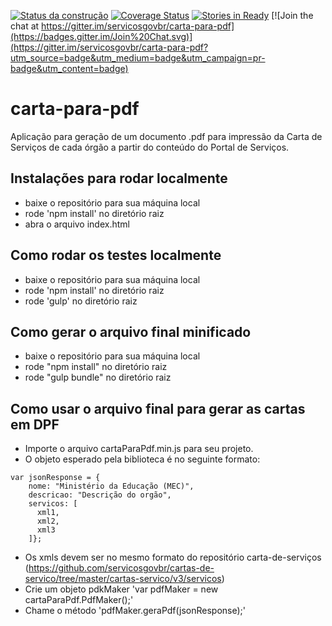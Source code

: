 [![Status da construção](https://snap-ci.com/servicosgovbr/carta-para-pdf/branch/master/build_image)](https://snap-ci.com/servicosgovbr/carta-para-pdf/branch/master)
[![Coverage Status](https://coveralls.io/repos/servicosgovbr/carta-para-pdf/badge.svg?branch=master&service=github)](https://coveralls.io/github/servicosgovbr/carta-para-pdf?branch=master)
[![Stories in Ready](https://badge.waffle.io/servicosgovbr/carta-para-pdf.png?label=ready&title=Ready)](https://waffle.io/servicosgovbr/carta-para-pdf)
[![Join the chat at https://gitter.im/servicosgovbr/carta-para-pdf](https://badges.gitter.im/Join%20Chat.svg)](https://gitter.im/servicosgovbr/carta-para-pdf?utm_source=badge&utm_medium=badge&utm_campaign=pr-badge&utm_content=badge)

# carta-para-pdf

Aplicação para geração de um documento .pdf para impressão da Carta de Serviços de cada órgão a partir do conteúdo do Portal de Serviços.

## Instalações para rodar localmente

- baixe o repositório para sua máquina local
- rode 'npm install' no diretório raiz
- abra o arquivo index.html

## Como rodar os testes localmente

- baixe o repositório para sua máquina local
- rode 'npm install' no diretório raiz
- rode 'gulp' no diretório raiz

## Como gerar o arquivo final minificado

- baixe o repositório para sua máquina local
- rode "npm install" no diretório raiz
- rode "gulp bundle" no diretório raiz

## Como usar o arquivo final para gerar as cartas em DPF

- Importe o arquivo cartaParaPdf.min.js para seu projeto.
- O objeto esperado pela biblioteca é no seguinte formato:
```
var jsonResponse = {
    nome: "Ministério da Educação (MEC)",
    descricao: "Descrição do orgão",
    servicos: [
      xml1,
      xml2,
      xml3
    ]};
```
- Os xmls devem ser no mesmo formato do repositório carta-de-serviços (https://github.com/servicosgovbr/cartas-de-servico/tree/master/cartas-servico/v3/servicos)
- Crie um objeto pdkMaker 'var pdfMaker = new cartaParaPdf.PdfMaker();'
- Chame o método 'pdfMaker.geraPdf(jsonResponse);'
